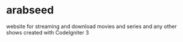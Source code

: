 # arabseed
website for streaming and download movies and series and any other shows
created with CodeIgniter 3
